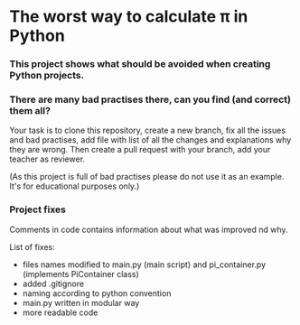 # The worst way to calculate π in Python

### This project shows what should be avoided when creating Python projects.

### There are many bad practises there, can you find (and correct) them all?

Your task is to clone this repository, create a new branch, fix all the issues and bad practises, add  file with list of all the changes and explanations why they are wrong. Then create a pull request with your branch, add your teacher as reviewer.

(As this project is full of bad practises please do not use it as an example. It's for educational purposes only.)


### Project fixes

Comments in code contains information about what was improved nd why. 

List of fixes:
- files names modified to main.py (main script) and pi_container.py (implements PiContainer class)
- added .gitignore
- naming according to python convention
- main.py written in modular way
- more readable code
